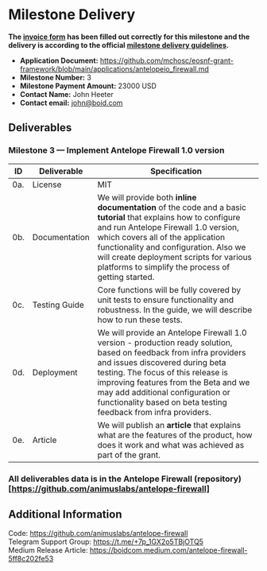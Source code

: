 # Milestone Delivery

**The [invoice form](https://forms.gle/wLuAzXKa9qYrZQob9) has been filled out correctly for this milestone and the delivery is according to the official [milestone delivery guidelines](https://github.com/eosnetworkfoundation/grant-framework/blob/master/docs/milestone-deliverables-guidelines.md).**  

* **Application Document:** https://github.com/mchosc/eosnf-grant-framework/blob/main/applications/antelopeio_firewall.md
* **Milestone Number:** 3
* **Milestone Payment Amount:** 23000 USD
* **Contact Name:** John Heeter
* **Contact email:** john@boid.com

## Deliverables
### Milestone 3 — Implement Antelope Firewall 1.0 version
| ID  | Deliverable   | Specification                                                                                                                                                                                                                                                                                                                          |
| --- | ------------- | -------------------------------------------------------------------------------------------------------------------------------------------------------------------------------------------------------------------------------------------------------------------------------------------------------------------------------------- |
| 0a. | License       | MIT                                                                                                                                                                                                                                                                                                                                    |
| 0b. | Documentation | We will provide both **inline documentation** of the code and a basic **tutorial** that explains how to configure and run Antelope Firewall 1.0 version, which covers all of the application functionality and configuration. Also we will create deployment scripts for various platforms to simplify the process of getting started. |
| 0c. | Testing Guide | Core functions will be fully covered by unit tests to ensure functionality and robustness. In the guide, we will describe how to run these tests.                                                                                                                                                                                      |
| 0d. | Deployment    | We will provide an Antelope Firewall 1.0 version - production ready solution, based on feedback from infra providers and issues discovered during beta testing. The focus of this release is improving features from the Beta and we may add additional configuration or functionality based on beta testing feedback from infra providers.                                                                                                                                         |
| 0e. | Article       | We will publish an **article** that explains what are the features of the product, how does it work and what was achieved as part of the grant.                                                                                                                                                                                        |

### All deliverables data is in the Antelope Firewall (repository)[https://github.com/animuslabs/antelope-firewall]
## Additional Information
Code: https://github.com/animuslabs/antelope-firewall  
Telegram Support Group: https://t.me/+7p_1GX2o5TBjOTQ5  
Medium Release Article: https://boidcom.medium.com/antelope-firewall-5ff8c202fe53  
